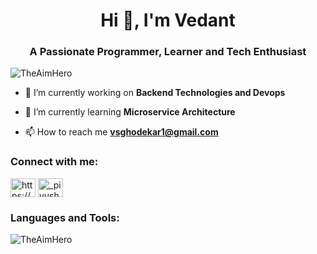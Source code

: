 <h1 align="center">Hi 👋, I'm Vedant</h1>
<h3 align="center">A Passionate Programmer, Learner and Tech Enthusiast</h3>

<p align="left"> <img
    src="https://komarev.com/ghpvc/?username=TheAimHero&label=Profile%20views&color=0e75b6&style=flat"
    alt="TheAimHero" /> </p>

- 🔭 I’m currently working on **Backend Technologies and Devops**

- 🌱 I’m currently learning **Microservice Architecture**

- 📫 How to reach me **vsghodekar1@gmail.com**

<h3 align="left">Connect with me:</h3>
<p align="left">
  <a href="https://www.linkedin.com/in/vedant-g-b1b806133" target="clear"><img align="center"
      src="https://raw.githubusercontent.com/rahuldkjain/github-profile-readme-generator/master/src/images/icons/Social/linked-in-alt.svg"
      alt="https://www.linkedin.com/in/vedant-g-b1b806133" height="30" width="40" /></a>
  <a href="https://instagram.com/theaimhero" target="clear"><img align="center"
      src="https://raw.githubusercontent.com/rahuldkjain/github-profile-readme-generator/master/src/images/icons/Social/instagram.svg"
      alt="_piyush_2812" height="30" width="40" /></a>
</p>

<h3 align="left">Languages and Tools:</h3>
<p>
  <img align="center" src="https://github-readme-stats.vercel.app/api/top-langs?username=TheAimHero&show_icons=true&locale=en&layout=compact" alt="TheAimHero" />
</p>
